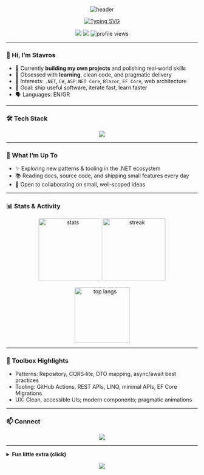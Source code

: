 <!-- Animated, modern, fancy GitHub Profile README for Stavros (username: StKrz) -->

<p align="center">
  <img src="https://capsule-render.vercel.app/api?type=waving&height=200&text=Stavros%20K.&fontAlign=50&fontAlignY=40&color=0:6a00ff,100:00e5ff&animation=twinkling&fontColor=FFFFFF" alt="header" />
</p>

<p align="center">
  <a href="https://github.com/StKrz">
    <img src="https://readme-typing-svg.demolab.com?font=JetBrains+Mono&weight=700&size=22&pause=1200&center=true&vCenter=true&width=650&lines=Junior+Software+Engineer;\.NET+%26+Blazor+Enthusiast;Building+things+%7C+Learning+fast+%7C+Shipping+often" alt="Typing SVG" />
  </a>
</p>

<p align="center">
  <a href="https://github.com/StKrz?tab=followers"><img src="https://img.shields.io/github/followers/StKrz?label=Followers&style=for-the-badge" /></a>
  <a href="https://github.com/StKrz"><img src="https://img.shields.io/github/stars/StKrz?affiliations=OWNER%2CCOLLABORATOR&style=for-the-badge" /></a>
  <img src="https://komarev.com/ghpvc/?username=StKrz&style=for-the-badge" alt="profile views"/>
</p>

---

### 👋 Hi, I’m Stavros

* 🔭 Currently **building my own projects** and polishing real‑world skills
* 🌱 Obsessed with **learning**, clean code, and pragmatic delivery
* 🧩 Interests: `.NET`, `C#`, `ASP.NET Core`, `Blazor`, `EF Core`, web architecture
* 🎯 Goal: ship useful software, iterate fast, learn faster
* 🗣️ Languages: EN/GR

---

### 🛠️ Tech Stack

<p align="center">
  <img src="https://skillicons.dev/icons?i=cs,dotnet,blazor,visualstudio,azure,postgresql,sqlite,git,github,html,css,js" />
</p>

---

### 🚀 What I’m Up To

* ✨ Exploring new patterns & tooling in the .NET ecosystem
* 📚 Reading docs, source code, and shipping small features every day
* 🤝 Open to collaborating on small, well‑scoped ideas

---

### 📊 Stats & Activity

<p align="center">
  <img height="165" src="https://github-readme-stats.vercel.app/api?username=StKrz&show_icons=true&theme=tokyonight&hide_border=true" alt="stats" />
  <img height="165" src="https://github-readme-streak-stats.herokuapp.com?user=StKrz&theme=tokyonight&hide_border=true" alt="streak" />
</p>
<p align="center">
  <img height="145" src="https://github-readme-stats.vercel.app/api/top-langs/?username=StKrz&layout=compact&theme=tokyonight&hide_border=true" alt="top langs" />
</p>

---

### 🧰 Toolbox Highlights

* Patterns: Repository, CQRS‑lite, DTO mapping, async/await best practices
* Tooling: GitHub Actions, REST APIs, LINQ, minimal APIs, EF Core Migrations
* UX: Clean, accessible UIs; modern components; pragmatic animations

---

### 📫 Connect

<p align="center">
  <a href=""><img src="https://img.shields.io/badge/LinkedIn-connect-blue?style=for-the-badge&logo=linkedin" /></a>
</p>

---

<details>
  <summary><b>Fun little extra (click)</b></summary>

* ⚡ Motto: <i>Code • Learn • Build • Repeat</i>
* 🛠️ Favorite dev loop: <code>read → prototype → refactor → ship</code>
* 🎧 Often coding with synthwave / lo‑fi beats

</details>

<p align="center">
  <img src="https://capsule-render.vercel.app/api?type=waving&height=120&section=footer&color=0:00e5ff,100:6a00ff"/>
</p>
